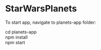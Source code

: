 # StarWarsPlanets

To start app, navigate to planets-app folder:

cd planets-app <br />
npm install <br />
npm start
